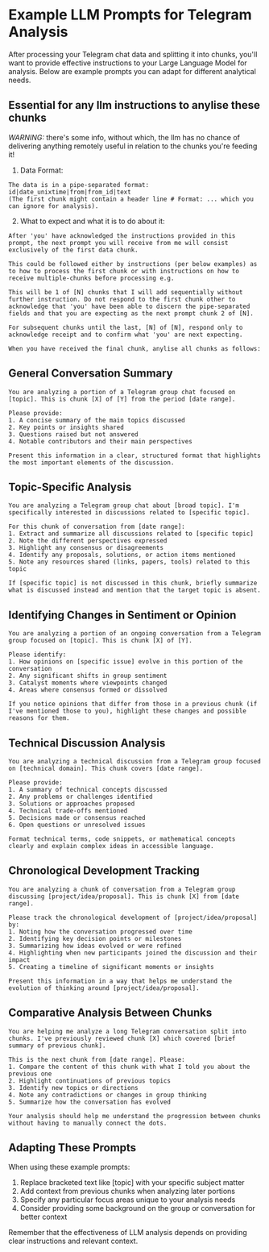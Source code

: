 # Example LLM Prompts for Telegram Analysis

After processing your Telegram chat data and splitting it into chunks, you'll want to provide effective instructions to your Large Language Model for analysis. Below are example prompts you can adapt for different analytical needs. 

## Essential for any llm instructions to anylise these chunks

*WARNING:* there's some info, without which, the llm has no chance of delivering anything remotely useful in relation to the chunks you're feeding it!

1. Data Format:
```
The data is in a pipe-separated format:
id|date_unixtime|from|from_id|text
(The first chunk might contain a header line # Format: ... which you can ignore for analysis).
```
2. What to expect and what it is to do about it:
```
After 'you' have acknowledged the instructions provided in this prompt, the next prompt you will receive from me will consist exclusively of the first data chunk.
```
	This could be followed either by instructions (per below examples) as to how to process the first chunk or with instructions on how to receive multiple-chunks before processing e.g.
```
This will be 1 of [N] chunks that I will add sequentially without further instruction. Do not respond to the first chunk other to acknowledge that 'you' have been able to discern the pipe-separated fields and that you are expecting as the next prompt chunk 2 of [N].

For subsequent chunks until the last, [N] of [N], respond only to acknowledge receipt and to confirm what 'you' are next expecting.

When you have received the final chunk, anylise all chunks as follows:
```

## General Conversation Summary

```
You are analyzing a portion of a Telegram group chat focused on [topic]. This is chunk [X] of [Y] from the period [date range].

Please provide:
1. A concise summary of the main topics discussed
2. Key points or insights shared
3. Questions raised but not answered
4. Notable contributors and their main perspectives

Present this information in a clear, structured format that highlights the most important elements of the discussion.
```

## Topic-Specific Analysis

```
You are analyzing a Telegram group chat about [broad topic]. I'm specifically interested in discussions related to [specific topic].

For this chunk of conversation from [date range]:
1. Extract and summarize all discussions related to [specific topic]
2. Note the different perspectives expressed
3. Highlight any consensus or disagreements
4. Identify any proposals, solutions, or action items mentioned
5. Note any resources shared (links, papers, tools) related to this topic

If [specific topic] is not discussed in this chunk, briefly summarize what is discussed instead and mention that the target topic is absent.
```

## Identifying Changes in Sentiment or Opinion

```
You are analyzing a portion of an ongoing conversation from a Telegram group focused on [topic]. This is chunk [X] of [Y].

Please identify:
1. How opinions on [specific issue] evolve in this portion of the conversation
2. Any significant shifts in group sentiment
3. Catalyst moments where viewpoints changed
4. Areas where consensus formed or dissolved

If you notice opinions that differ from those in a previous chunk (if I've mentioned those to you), highlight these changes and possible reasons for them.
```

## Technical Discussion Analysis

```
You are analyzing a technical discussion from a Telegram group focused on [technical domain]. This chunk covers [date range].

Please provide:
1. A summary of technical concepts discussed
2. Any problems or challenges identified
3. Solutions or approaches proposed
4. Technical trade-offs mentioned
5. Decisions made or consensus reached
6. Open questions or unresolved issues

Format technical terms, code snippets, or mathematical concepts clearly and explain complex ideas in accessible language.
```

## Chronological Development Tracking

```
You are analyzing a chunk of conversation from a Telegram group discussing [project/idea/proposal]. This is chunk [X] from [date range].

Please track the chronological development of [project/idea/proposal] by:
1. Noting how the conversation progressed over time
2. Identifying key decision points or milestones
3. Summarizing how ideas evolved or were refined
4. Highlighting when new participants joined the discussion and their impact
5. Creating a timeline of significant moments or insights

Present this information in a way that helps me understand the evolution of thinking around [project/idea/proposal].
```

## Comparative Analysis Between Chunks

```
You are helping me analyze a long Telegram conversation split into chunks. I've previously reviewed chunk [X] which covered [brief summary of previous chunk].

This is the next chunk from [date range]. Please:
1. Compare the content of this chunk with what I told you about the previous one
2. Highlight continuations of previous topics
3. Identify new topics or directions
4. Note any contradictions or changes in group thinking
5. Summarize how the conversation has evolved

Your analysis should help me understand the progression between chunks without having to manually connect the dots.
```

## Adapting These Prompts

When using these example prompts:
1. Replace bracketed text like [topic] with your specific subject matter
2. Add context from previous chunks when analyzing later portions
3. Specify any particular focus areas unique to your analysis needs
4. Consider providing some background on the group or conversation for better context

Remember that the effectiveness of LLM analysis depends on providing clear instructions and relevant context.
